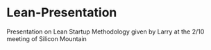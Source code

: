 Lean-Presentation
=================

Presentation on Lean Startup Methodology given by Larry at the 2/10 meeting of Silicon Mountain
